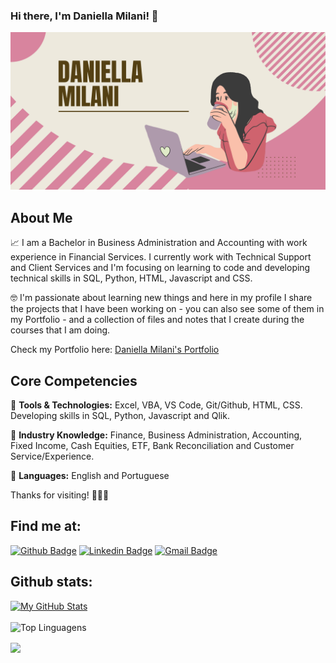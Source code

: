 ### Hi there, I'm Daniella Milani! 👋  

![Banner](https://github.com/danimilani/danimilani/blob/main/bannerdani.png)

## About Me

📈  I am a Bachelor in Business Administration and Accounting with work experience in Financial Services. I currently work with Technical Support and Client Services and I'm focusing on learning to code and developing technical skills in SQL, Python, HTML, Javascript and CSS.

🤓  I'm passionate about learning new things and here in my profile I share the projects that I have been working on - you can also see some of them in my Portfolio - and a collection of files and notes that I create during the courses that I am doing.

Check my Portfolio here: [Daniella Milani's Portfolio](https://danimilani.github.io/)

## Core Competencies

:small_orange_diamond: **Tools & Technologies:** Excel, VBA, VS Code, Git/Github, HTML, CSS. Developing skills in SQL, Python, Javascript and Qlik.

:small_orange_diamond: **Industry Knowledge:** Finance, Business Administration, Accounting, Fixed Income, Cash Equities, ETF, Bank Reconciliation and Customer Service/Experience.

:small_orange_diamond: **Languages:** English and Portuguese

Thanks for visiting! 👩🏼‍💻
 
## Find me at:
[![Github Badge](https://img.shields.io/badge/-Github-000?style=flat-square&logo=Github&logoColor=white&link=https://github.com/danimilani)](https://github.com/danimilani)
[![Linkedin Badge](https://img.shields.io/badge/-LinkedIn-blue?style=flat-square&logo=Linkedin&logoColor=white&link=https://www.linkedin.com/in/daniella-milani/)](https://www.linkedin.com/in/daniella-milani/)
[![Gmail Badge](https://img.shields.io/badge/-Gmail-c14438?style=flat-square&logo=Gmail&logoColor=white&link=mailto:mp.danii@gmail.com)](mailto:daniellapmilani@gmail.com)
 



## Github stats:

[![My GitHub Stats](https://github-readme-stats.vercel.app/api?username=danimilani&count_private=true&theme=default&showicons=true&hide=prs)]()
<br>
<br>
![Top Linguagens](https://github-readme-stats.vercel.app/api/top-langs/?username=danimilani&layout=compact)

<img align="center" src="https://github.com/saadeghi/saadeghi/blob/master/dino.gif" />
<br>
<br>

